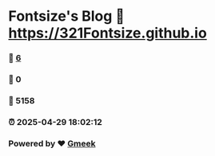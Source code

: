 # Fontsize's Blog :link: https://321Fontsize.github.io 
### :page_facing_up: [6](https://321Fontsize.github.io/tag.html) 
### :speech_balloon: 0 
### :hibiscus: 5158 
### :alarm_clock: 2025-04-29 18:02:12 
### Powered by :heart: [Gmeek](https://github.com/Meekdai/Gmeek)

